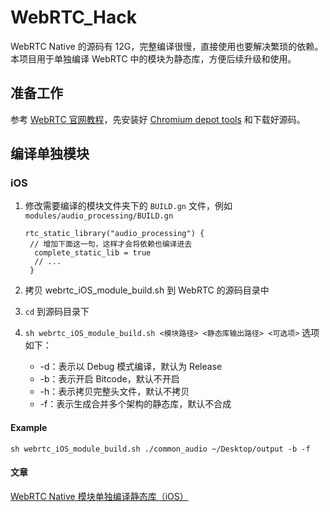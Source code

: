 # WebRTC_Hack

WebRTC Native 的源码有 12G，完整编译很慢，直接使用也要解决繁琐的依赖。本项目用于单独编译 WebRTC 中的模块为静态库，方便后续升级和使用。

## 准备工作

参考 [WebRTC 官网教程](https://webrtc.org/native-code/development/)，先安装好 [Chromium depot tools](http://dev.chromium.org/developers/how-tos/install-depot-tools) 和下载好源码。

## 编译单独模块

### iOS

1. 修改需要编译的模块文件夹下的 `BUILD.gn` 文件，例如 `modules/audio_processing/BUILD.gn`

   ```
   rtc_static_library("audio_processing") {
   	// 增加下面这一句，这样才会将依赖也编译进去
     complete_static_lib = true 
     // ...
    }
   ```

2. 拷贝 webrtc_iOS_module_build.sh 到 WebRTC 的源码目录中

3. `cd` 到源码目录下

4. `sh webrtc_iOS_module_build.sh <模块路径> <静态库输出路径> <可选项>` 选项如下：

   * -d：表示以 Debug 模式编译，默认为 Release
   * -b：表示开启 Bitcode，默认不开启
   * -h：表示拷贝完整头文件，默认不拷贝
   * -f：表示生成合并多个架构的静态库，默认不合成

#### Example

```shell
sh webrtc_iOS_module_build.sh ./common_audio ~/Desktop/output -b -f
```

#### 文章

[WebRTC Native 模块单独编译静态库（iOS）](https://nemocdz.github.io/post/webrtc-native-%E6%A8%A1%E5%9D%97%E5%8D%95%E7%8B%AC%E7%BC%96%E8%AF%91%E9%9D%99%E6%80%81%E5%BA%93ios/)
